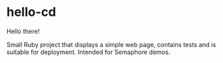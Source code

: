 # hello-cd

Hello there!

Small Ruby project that displays a simple web page, contains tests and is
suitable for deployment. Intended for Semaphore demos.

